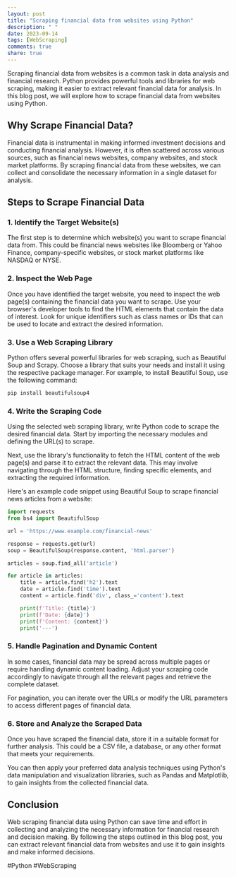 ```yaml
---
layout: post
title: "Scraping financial data from websites using Python"
description: " "
date: 2023-09-14
tags: [WebScraping]
comments: true
share: true
---
```


Scraping financial data from websites is a common task in data analysis and financial research. Python provides powerful tools and libraries for web scraping, making it easier to extract relevant financial data for analysis. In this blog post, we will explore how to scrape financial data from websites using Python.

## Why Scrape Financial Data?

Financial data is instrumental in making informed investment decisions and conducting financial analysis. However, it is often scattered across various sources, such as financial news websites, company websites, and stock market platforms. By scraping financial data from these websites, we can collect and consolidate the necessary information in a single dataset for analysis.

## Steps to Scrape Financial Data

### 1. Identify the Target Website(s)

The first step is to determine which website(s) you want to scrape financial data from. This could be financial news websites like Bloomberg or Yahoo Finance, company-specific websites, or stock market platforms like NASDAQ or NYSE.

### 2. Inspect the Web Page

Once you have identified the target website, you need to inspect the web page(s) containing the financial data you want to scrape. Use your browser's developer tools to find the HTML elements that contain the data of interest. Look for unique identifiers such as class names or IDs that can be used to locate and extract the desired information.

### 3. Use a Web Scraping Library

Python offers several powerful libraries for web scraping, such as Beautiful Soup and Scrapy. Choose a library that suits your needs and install it using the respective package manager. For example, to install Beautiful Soup, use the following command:

```bash
pip install beautifulsoup4
```

### 4. Write the Scraping Code

Using the selected web scraping library, write Python code to scrape the desired financial data. Start by importing the necessary modules and defining the URL(s) to scrape.

Next, use the library's functionality to fetch the HTML content of the web page(s) and parse it to extract the relevant data. This may involve navigating through the HTML structure, finding specific elements, and extracting the required information.

Here's an example code snippet using Beautiful Soup to scrape financial news articles from a website:

```python
import requests
from bs4 import BeautifulSoup

url = 'https://www.example.com/financial-news'

response = requests.get(url)
soup = BeautifulSoup(response.content, 'html.parser')

articles = soup.find_all('article')

for article in articles:
    title = article.find('h2').text
    date = article.find('time').text
    content = article.find('div', class_='content').text

    print(f'Title: {title}')
    print(f'Date: {date}')
    print(f'Content: {content}')
    print('---')
```

### 5. Handle Pagination and Dynamic Content

In some cases, financial data may be spread across multiple pages or require handling dynamic content loading. Adjust your scraping code accordingly to navigate through all the relevant pages and retrieve the complete dataset.

For pagination, you can iterate over the URLs or modify the URL parameters to access different pages of financial data.

### 6. Store and Analyze the Scraped Data

Once you have scraped the financial data, store it in a suitable format for further analysis. This could be a CSV file, a database, or any other format that meets your requirements.

You can then apply your preferred data analysis techniques using Python's data manipulation and visualization libraries, such as Pandas and Matplotlib, to gain insights from the collected financial data.

## Conclusion

Web scraping financial data using Python can save time and effort in collecting and analyzing the necessary information for financial research and decision making. By following the steps outlined in this blog post, you can extract relevant financial data from websites and use it to gain insights and make informed decisions.

#Python #WebScraping